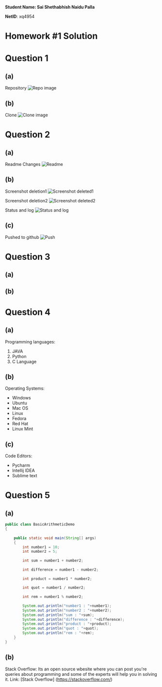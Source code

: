 **Student Name:  Sai Shethabhish Naidu Palla**

**NetID**: xq4954

# Homework #1 Solution

# Question 1
## (a)
Repository 
![Repo image](images/Capture.PNG)

## (b)
Clone 
![Clone image](images/Capture1.PNG)


# Question 2
## (a)
Readme Changes 
![Readme](images/Capture3.PNG)

## (b)
Screenshot deletion1 
![Screenshot deleted1](images/Capture4.PNG)

Screenshot deletion2 
![Screenshot deleted2](images/Capture5.PNG)

Status and log 
![Status and log](images/Capture6.PNG)

## (c)
Pushed to github ![Push](images/Capture7.PNG)

# Question 3
## (a)

## (b)


# Question 4

## (a)

Programming languages:
1. JAVA
2. Python
3. C Language
## (b)

Operating Systems:
* Windows
* Ubuntu
* Mac OS
* Linux
* Fedora
* Red Hat
* Linux Mint

## (c)

Code Editors:
* Pycharm
* Intellij IDEA
* Sublime text

# Question 5

## (a)

```java
public class BasicArithmeticDemo
{
 
    public static void main(String[] args)
    {
        int number1 = 10;
        int number2 = 5;
 
        int sum = number1 + number2;
 
        int difference = number1 - number2;
 
        int product = number1 * number2;
 
        int quot = number1 / number2;
 
        int rem = number1 % number2;
 
        System.out.println("number1 : "+number1);
        System.out.println("number2 : "+number2);
        System.out.println("sum : "+sum);
        System.out.println("difference : "+difference);
        System.out.println("product : "+product);
        System.out.println("quot : "+quot);
        System.out.println("rem : "+rem);
    }
}
```

## (b)

Stack Overflow: Its an open source wbesite where you can post you're queries about programming and some of the experts will help you in solving it.
Link: [Stack Overflow]
(https://stackoverflow.com/)






